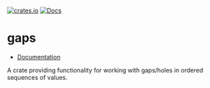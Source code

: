 [![crates.io](https://img.shields.io/crates/v/gaps.svg)](https://crates.io/crates/gaps)
[![Docs](https://docs.rs/gaps/badge.svg)](https://docs.rs/gaps)

gaps
====

- [Documentation][docs-rs]

A crate providing functionality for working with gaps/holes in ordered
sequences of values.


[docs-rs]: https://docs.rs/crate/gaps
